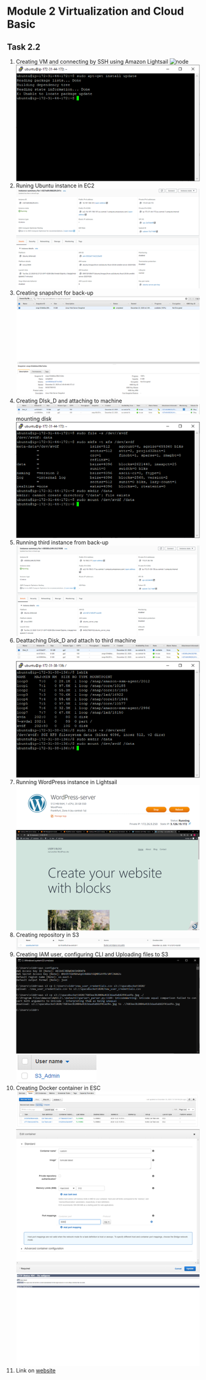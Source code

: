 # Module 2 Virtualization and Cloud Basic #
## Task 2.2 ## 

1. Creating VM and connecting by SSH using Amazon Lightsail
![node]()
![ssh](https://github.com/vlddryga2233/DevOps_online_Kyiv_2020_Q42021Q1/blob/master/m2/task2.2/screenshots/connect_to_instance_ssh.png)
2. Runing Ubuntu instance in EC2
![ubuntu](https://github.com/vlddryga2233/DevOps_online_Kyiv_2020_Q42021Q1/blob/master/m2/task2.2/screenshots/create_instance_ec2.png)
3. Creating snapshot for back-up
![snapshot](https://github.com/vlddryga2233/DevOps_online_Kyiv_2020_Q42021Q1/blob/master/m2/task2.2/screenshots/create_snapshot_for_instance.png)
4. Creating DIsk_D and attaching to machine 
![disk](https://github.com/vlddryga2233/DevOps_online_Kyiv_2020_Q42021Q1/blob/master/m2/task2.2/screenshots/create_and_attach_disk.png)
 mounting disk ![mount](https://github.com/vlddryga2233/DevOps_online_Kyiv_2020_Q42021Q1/blob/master/m2/task2.2/screenshots/create_file_system_on_disk.png)
5. Running third instance from back-up
![back-up](https://github.com/vlddryga2233/DevOps_online_Kyiv_2020_Q42021Q1/blob/master/m2/task2.2/screenshots/launch_3rd_instance_from_snapshot.png)
6. Deattaching  Disk_D and attach to third machine
![detach](https://github.com/vlddryga2233/DevOps_online_Kyiv_2020_Q42021Q1/blob/master/m2/task2.2/screenshots/detach_vollume.png)
![mount](https://github.com/vlddryga2233/DevOps_online_Kyiv_2020_Q42021Q1/blob/master/m2/task2.2/screenshots/mount_disk_D_server_2.png)
7. Running WordPress instance in Lightsail
![wordpress](https://github.com/vlddryga2233/DevOps_online_Kyiv_2020_Q42021Q1/blob/master/m2/task2.2/screenshots/create_wordpress_instance.png)
![site](https://github.com/vlddryga2233/DevOps_online_Kyiv_2020_Q42021Q1/blob/master/m2/task2.2/screenshots/site_on_server.png)
8. Creating repository in S3 
![bucket](https://github.com/vlddryga2233/DevOps_online_Kyiv_2020_Q42021Q1/blob/master/m2/task2.2/screenshots/create_bucket.png)
9. Creating IAM user, configuring CLI and Uploading files to S3
![CLI](https://github.com/vlddryga2233/DevOps_online_Kyiv_2020_Q42021Q1/blob/master/m2/task2.2/screenshots/working%20with%20AWS_CLI.png)
![user](https://github.com/vlddryga2233/DevOps_online_Kyiv_2020_Q42021Q1/blob/master/m2/task2.2/screenshots/create_user.png)
10. Creating Docker container in ESC
![docker](https://github.com/vlddryga2233/DevOps_online_Kyiv_2020_Q42021Q1/blob/master/m2/task2.2/screenshots/create_tasks_docker2.png)
![tomcat](https://github.com/vlddryga2233/DevOps_online_Kyiv_2020_Q42021Q1/blob/master/m2/task2.2/screenshots/tomcate_image.png)
![problem](https://github.com/vlddryga2233/DevOps_online_Kyiv_2020_Q42021Q1/blob/master/m2/task2.2/screenshots/tomcat_problem.png)
12. Link on [website](https://devopsbucket1020.s3.eu-central-1.amazonaws.com/index.html)
